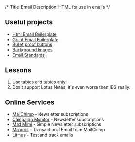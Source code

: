 /*
Title: Email
Description: HTML for use in emails
*/


## Useful projects

* [Html Email Boilerplate](http://htmlemailboilerplate.com/)
* [Grunt Email Boilerplate](https://github.com/dwightjack/grunt-email-boilerplate)
* [Bullet proof buttons](http://buttons.cm/)
* [Background Images](http://backgrounds.cm/)
* [Email Standards](http://www.email-standards.org/)


## Lessons

1. Use tables and tables only!
2. Don't support Lotus Notes, it's even worse then IE6, really.


## Online Services

* [MailChimp](http://mailchimp.com/) - Newsletter subscriptions
* [Campaign Monitor](http://www.campaignmonitor.com/) - Newsletter subscriptions
* [Mad Mimi](https://madmimi.com/) - Simple Newsletter subscriptions
* [Mandrill](http://mandrill.com/) - Transactional Email from MailChimp
* [Litmus](https://litmus.com/) - Test and track emails

